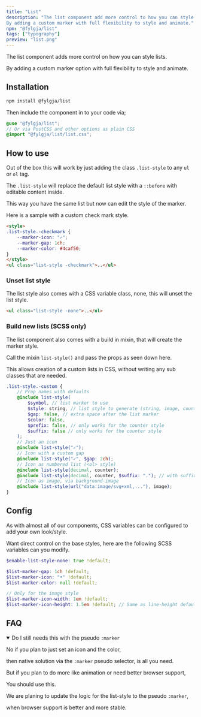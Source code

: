 ```yaml
---
title: "List"
description: "The list component add more control to how you can style lists.
By adding a custom marker with full flexibility to style and animate."
npm: "@fylgja/list"
tags: ["typography"]
preview: "list.png"
---
```


The list component adds more control on how you can style lists.

By adding a custom marker option with full flexibility to style and animate.

## Installation

```bash
npm install @fylgja/list
```

Then include the component in to your code via;

```scss
@use "@fylgja/list";
// Or via PostCSS and other options as plain CSS
@import "@fylgja/list/list.css";
```

## How to use

Out of the box this will work by just adding the class `.list-style` to any `ul` or `ol` tag.

The `.list-style` will replace the default list style
with a `::before` with editable content inside.

This way you have the same list but now can edit the style of the marker.

Here is a sample with a custom check mark style.

```html
<style>
.list-style.-checkmark {
    --marker-icon: "✓";
    --marker-gap: 1ch;
    --marker-color: #4caf50;
}
</style>
<ul class="list-style -checkmark">..</ul>
```

### Unset list style

The list style also comes with a CSS variable class, none, this will unset the list style.

```html
<ul class="list-style -none">..</ul>
```

### Build new lists (SCSS only)

The list component also comes with a build in mixin, that will create the marker style.

Call the mixin `list-style()` and pass the props as seen down here.

This allows creation of a custom lists in CSS, without writing any sub classes that are needed.

```scss
.list-style.-custom {
    // Prop names with defaults
    @include list-style(
        $symbol, // list marker to use
        $style: string, // list style to generate (string, image, counter)
        $gap: false, // extra space after the list marker
        $color: false,
        $prefix: false, // only works for the counter style
        $suffix: false // only works for the counter style
    );
    // Just an icon
    @include list-style("✓");
    // Icon with a custom gap
    @include list-style("✓", $gap: 2ch);
    // Icon as numbered list (<ol> style)
    @include list-style(decimal, counter);
    @include list-style(decimal, counter, $suffix: "."); // with suffix
    // Icon as image, via background-image
    @include list-style(url("data:image/svg+xml,..."), image);
}
```

## Config

As with almost all of our components, CSS variables can be configured to add your own look/style.

Want direct control on the base styles, here are the following SCSS variables can you modify.

```scss
$enable-list-style-none: true !default;

$list-marker-gap: 1ch !default;
$list-marker-icon: "•" !default;
$list-marker-color: null !default;

// Only for the image style
$list-marker-icon-width: 1em !default;
$list-marker-icon-height: 1.5em !default; // Same as line-height default
```

## FAQ

<details class="faq-panel" open><summary><span>Do I still needs this with the pseudo <code>:marker</code></span></summary>

No if you plan to just set an icon and the color, 

then native solution via the `:marker` pseudo selector, is all you need.

But if you plan to do more like animation or need better browser support,

You should use this.

We are planing to update the logic for the list-style to the pseudo `:marker`,

when browser support is better and more stable.

</details>
